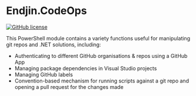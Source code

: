 # Endjin.CodeOps

[![GitHub license](https://img.shields.io/badge/License-Apache%202-blue.svg)](https://raw.githubusercontent.com/endjin/.github/master/LICENSE)

This PowerShell module contains a variety functions useful for manipulating git repos and .NET solutions, including:

- Authenticating to different GitHub organisations & repos using a GitHub App
- Managing package dependencies in Visual Studio projects
- Managing GitHub labels
- Convention-based mechanism for running scripts against a git repo and opening a pull request for the changes made
